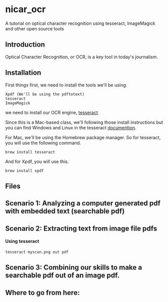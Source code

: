 # nicar_ocr
A tutorial on optical character recognition using tesseract, ImageMagick and other open source tools

## Introduction

Optical Character Recognition, or OCR, is a key tool in today's journalism. 



## Installation

First things first, we need to install the tools we'll be using.

    Xpdf (We'll be using the pdftotext)
    tesseract
    ImageMagick


we need to install our OCR engine, [tesseract]('https://github.com/tesseract-ocr/tesseract/wiki').

Since this is a Mac-based class, we'll following those install instructions but you can find Windows and Linux in the tesseract [documention]('https://github.com/tesseract-ocr/tesseract/wiki').

For Mac, we'll be using the Homebrew package manager. So for tesseract, you will use the following command.
```
brew install tesseract
```

And for Xpdf, you will use this.
```
brew install xpdf
```

## Files


## Scenario 1: Analyzing a computer generated pdf with embedded text (searchable pdf)



## Scenario 2: Extracting text from image file pdfs

#### Using tesseract

```
tesseract myscan.png out pdf
```


## Scenario 3: Combining our skills to make a searchable pdf out of an image pdf.

## Where to go from here: 




